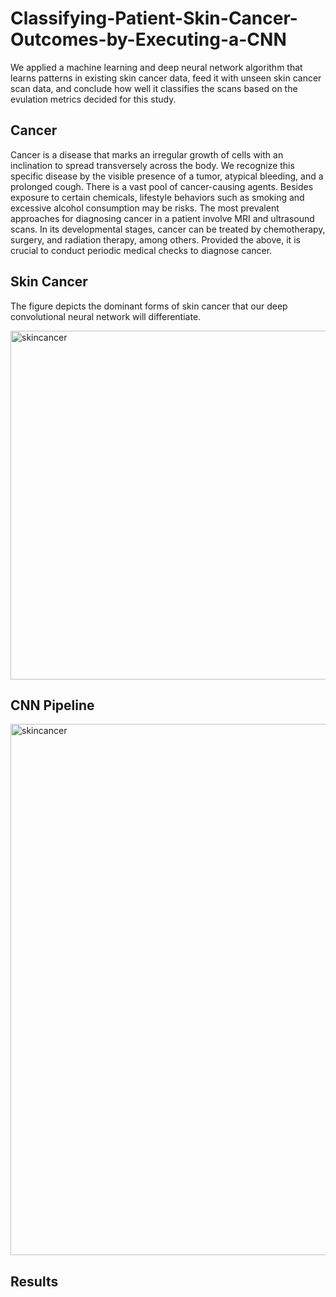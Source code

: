 # Classifying-Patient-Skin-Cancer-Outcomes-by-Executing-a-CNN

We applied a machine learning and deep neural network algorithm that learns patterns in existing skin cancer data, feed it with unseen skin cancer scan data, and conclude how well it classifies the scans based on the evulation metrics decided for this study.

## Cancer 

Cancer is a disease that marks an irregular growth of cells with an inclination to spread transversely across the body. We recognize this specific disease by the visible presence of a tumor, atypical bleeding, and a prolonged cough.
There is a vast pool of cancer-causing agents. Besides exposure to certain chemicals, lifestyle behaviors such as smoking and excessive alcohol consumption may be risks.
The most prevalent approaches for diagnosing cancer in a patient involve MRI and ultrasound scans. In its developmental stages, cancer
can be treated by chemotherapy, surgery, and radiation therapy, among others. Provided the above, it is crucial to conduct periodic medical checks to diagnose cancer.

## Skin Cancer

The figure depicts the dominant forms of skin cancer that our deep convolutional neural network will differentiate.

<img width="558" alt="skincancer" src="https://github.com/OrbiGenAI-Innovations-Lab/Classifying-Patient-Skin-Cancer-Outcomes-by-Executing-a-CNN/assets/56320349/2a37f507-0329-48e5-877b-7165e2f7f3cf">


## CNN Pipeline

<img width="850" alt="skincancer" src="https://github.com/OrbiGenAI-Innovations-Lab/Classifying-Patient-Skin-Cancer-Outcomes-by-Executing-a-CNN/assets/56320349/ef0ab119-954a-4e92-9d7a-6413581b3806">


## Results
